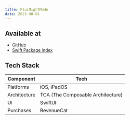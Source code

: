 ```yaml
---
title: PlusNightMode
date: 2023-08-01
---
```


## Available at
- [GitHub](https://github.com/DandyLyons/PlusNightMode)
- [Swift Package Index](https://swiftpackageindex.com/DandyLyons/PlusNightMode)

## Tech Stack 
| Component    | Tech                              |
| ------------ | --------------------------------- |
| Platforms    | iOS, iPadOS                       |
| Architecture | TCA (The Composable Architecture) |
| UI           | SwiftUI                           |
| Purchases    | RevenueCat                        |

